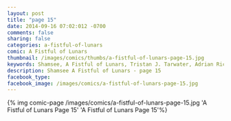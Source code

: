 ```yaml
---
layout: post
title: "page 15"
date: 2014-09-16 07:02:012 -0700
comments: false
sharing: false
categories: a-fistful-of-lunars
comic: A Fistful of Lunars
thumbnail: /images/comics/thumbs/a-fistful-of-lunars-page-15.jpg
keywords: Shamsee, A Fistful of Lunars, Tristan J. Tarwater, Adrian Ricker
description: Shamsee A Fistful of Lunars - page 15
facebook_type: 
facebook_image: /images/comics/a-fistful-of-lunars-page-15.jpg
---
```

{% img comic-page /images/comics/a-fistful-of-lunars-page-15.jpg 'A Fistful of Lunars Page 15' 'A Fistful of Lunars Page 15'%}